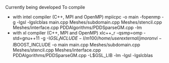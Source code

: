 Currently being developed
To compile

- with intel compiler (C++, MPI and OpenMP)
    mpiicpc -o main -fopenmp -g -lgsl -lgslcblas main.cpp Meshes/subdomain.cpp Meshes/stencil.cpp Meshes/interface.cpp PDDAlgorithms/PDDSparseGM.cpp  -lm
- with xl compiler (C++, MPI and OpenMP)
    xlc++_r -qsmp=omp -std=gnu++11  -g -I$GSL_INCLUDE -I/m100/home/userexternal/jmoronvi -I$BOOST_INCLUDE -o  main  main.cpp  Meshes/subdomain.cpp Meshes/stencil.cpp Meshes/interface.cpp PDDAlgorithms/PDDSparseGM.cpp -L$GSL_LIB -lm -lgsl -lgslcblas


